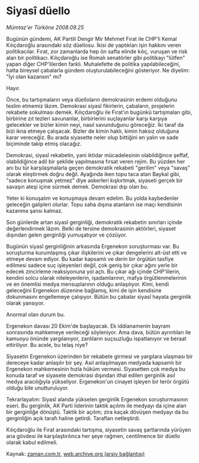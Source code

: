 # Siyasî düello

*Mümtaz'er Türköne 2008.09.25*

<tr><td class="metin" colspan="2" style="padding-top: 20px; padding-left: 5px; padding-right: 10px;">Bugünün gündemi, AK Partili Dengir Mir Mehmet Fırat ile CHP'li Kemal Kılıçdaroğlu arasındaki söz düellosu. İkisi de yaptıkları işin hakkını veren politikacılar. Fırat, zor zamanlarda hep ön safta elinde kılıç, vuruşan ve risk alan bir politikacı.  Kılıçdaroğlu ise Romalı senatörler gibi politikayı "lütfen" yapan diğer CHP'lilerden farklı. Muhalefette de politika yapılabileceğini, hatta bireysel çabalarla gündem oluşturulabileceğini gösteriyor. Ne diyelim: "İyi olan kazansın" mı?</td></tr><tr><td class="metin" colspan="2" style="padding-top: 20px; padding-left: 5px; padding-right: 10px;"><p>Hayır.
<p>Önce, bu tartışmaların veya düelloların demokrasinin erdemi olduğunu teslim etmemiz lâzım. Demokrasi siyasî fikirlerin, çabaların, projelerin rekabete sokulması demek. Kılıçdaroğlu ile Fırat'ın bugünkü tartışmaları gibi, birbirine zıt tezleri savunanlar, birbirlerini suçlayanlar karşı karşıya gelecekler ve bizler kimin neyi, nasıl savunduğunu göreceğiz. İki taraf da bizi ikna etmeye çalışacak. Bizler de kimin haklı, kimin haksız olduğuna karar vereceğiz. Bu arada siyasette neler olup bittiğini en yalın ve sade biçiminde takip etmiş olacağız.
<p>Demokrasi, siyasî rekabetin, yani iktidar mücadelesinin olabildiğince şeffaf, olabildiğince adil bir şekilde yapılmasına fırsat veren rejim. Bu yüzden her anı bu tür karşılaşmalarla geçen demokratik rekabeti "gerilim" veya "savaş" olarak eleştirmek doğru değil. Ayağında iken topu taca atan Baykal gibi, "sadece konuşmak yetmez" diye askerleri kışkırtmak, siyaseti gerçek bir savaşın ateşi içine sürmek demek. Demokrasi dışı olan bu. 
<p>Yeter ki konuşalım ve konuşmaya devam edelim. Bu yolda kaybedenler geleceğin galipleri olurlar. Topu saha dışına atanların ise maçı kendisinin kazanma şansı kalmaz.
<p>Son günlerde artan siyasî gerginliği, demokratik rekabetin sınırları içinde değerlendirmek lâzım. Belki de tersine demokrasinin aktörleri, siyaset dışından gelen gerginliği yumuşatıyor ve çözüyor.
<p>Bugünün siyasî gerginliğinin arkasında Ergenekon soruşturması var. Bu soruşturma kurumlaşmış çıkar ilişkilerini ve çıkar dengelerini alt-üst etti ve etmeye devam ediyor. Bu kadar kapsamlı ve derin bir örgütün tasfiye edilmesi sadece suç işleyenleri değil, çok geniş bir çıkar ağını yerle bir edecek zincirleme reaksiyonuna yol açtı. Bu çıkar ağı içinde CHP'lilerin, kendini solcu olarak niteleyenlerin, işadamlarının, mafya örgütlenmelerinin ve en önemlisi medya mensuplarının olduğu anlaşılıyor. Kimi, kendi geleceğini Ergenekon düzenine bağlamış, kimi de işin kendisine dokunmasını engellemeye çalışıyor. Bütün bu çabalar siyasî hayata gerginlik olarak yansıyor.
<p>Anormal olan durum bu.
<p>Ergenekon davası 20 Ekim'de başlayacak. Ek iddianamenin bayram sonrasında mahkemeye verileceği söyleniyor. Ama dava, bütün ayrıntıları ile kamuoyu önünde yargılanıyor, zanlıların suçsuzluğu ispatlanıyor ve beraat ettiriliyor. Bu acele, bu telaş niye?
<p>Siyasetin Ergenekon üzerinden bir rekabete girmesi ve yargılara ulaşması bir dereceye kadar anlaşılır bir şey. Asıl anlaşılmayan medyada kapsamlı bir Ergenekon mahkemesinin hızla hüküm vermesi. Siyasetten çok medya bu konuda taraf ve siyasete demokrasi dışından ithal edilen gerginlik asıl medya aracılığıyla yükseliyor. Ergenekon'un cinayet işleyen bir terör örgütü olduğu bile unutturuluyor. 
<p>Tekrarlayalım: Siyasî alanda yükselen gerginlik Ergenekon soruşturmasının eseri. Bu gerginlik, AK Parti liderinin taktik açılımı ile medyayı da içine alan bir gerginliğe dönüştü. Taktik bir açılım; zira kaçak dövüşen medyayı da bu gerginliğin açık tarafı haline getirdi. Tarafları netleştirdi.
<p>Kılıçdaroğlu ile Fırat arasındaki tartışma, siyasetin savaş şartlarında yürüyen ana gövdesi ile karşılaştırılınca her şeye rağmen, centilmence bir düello olarak kabul edilmeli. <br/></p></p></p></p></p></p></p></p></p></p></p></td></tr>

Kaynak: [zaman.com.tr](http://zaman.com.tr/yazar.do?yazino=742270), [web.archive.org (arşiv bağlantısı)](http://web.archive.org/web/20080929211656/http://www.zaman.com.tr:80/yazar.do?yazino=742270)
